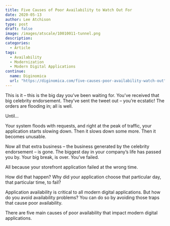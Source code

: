 ```yaml
---
title: Five Causes of Poor Availability to Watch Out For
date: 2020-05-13
author: Lee Atchison
type: post
draft: false
image: /images/atscale/10010011-tunnel.png
description: 
categories:
  - Article
tags:
  - Availability
  - Modernization
  - Modern Digital Applications
continue:
  name: Diginomica
  url: "https://diginomica.com/five-causes-poor-availability-watch-out"
---
```


This is it – this is the big day you’ve been waiting for. You’ve received that big celebrity endorsement. They’ve sent the tweet out – you’re ecstatic! The orders are flooding in; all is well.

Until…

Your system floods with requests, and right at the peak of traffic, your application starts slowing down. Then it slows down some more. Then it becomes unusable.

Now all that extra business – the business generated by the celebrity endorsement – is gone. The biggest day in your company’s life has passed you by. Your big break, is over. You’ve failed.

All because your storefront application failed at the wrong time.

How did that happen? Why did your application choose that particular day, that particular time, to fail?

Application availability is critical to all modern digital applications. But how do you avoid availability problems? You can do so by avoiding those traps that cause poor availability.

There are five main causes of poor availability that impact modern digital applications.
